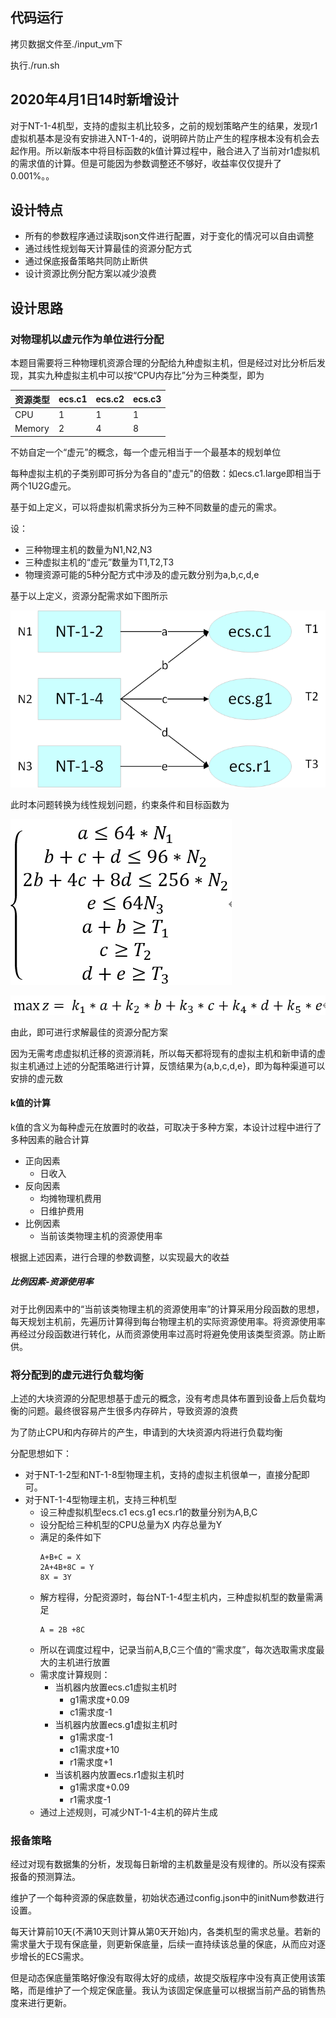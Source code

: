 ## 代码运行

拷贝数据文件至./input_vm下

执行./run.sh

## 2020年4月1日14时新增设计

对于NT-1-4机型，支持的虚拟主机比较多，之前的规划策略产生的结果，发现r1虚拟机基本是没有安排进入NT-1-4的，说明碎片防止产生的程序根本没有机会去起作用。所以新版本中将目标函数的k值计算过程中，融合进入了当前对r1虚拟机的需求值的计算。但是可能因为参数调整还不够好，收益率仅仅提升了0.001%。。

## 设计特点

- 所有的参数程序通过读取json文件进行配置，对于变化的情况可以自由调整
- 通过线性规划每天计算最佳的资源分配方式
- 通过保底报备策略共同防止断供
- 设计资源比例分配方案以减少浪费

## 设计思路

### 对物理机以虚元作为单位进行分配

本题目需要将三种物理机资源合理的分配给九种虚拟主机，但是经过对比分析后发现，其实九种虚拟主机中可以按“CPU内存比”分为三种类型，即为

|资源类型|ecs.c1 | ecs.c2 | ecs.c3|
|-|-|-|-|
|CPU|1|1|1|
|Memory|2|4|8|

不妨自定一个“虚元”的概念，每一个虚元相当于一个最基本的规划单位

每种虚拟主机的子类别即可拆分为各自的"虚元"的倍数：如ecs.c1.large即相当于两个1U2G虚元。

基于如上定义，可以将虚拟机需求拆分为三种不同数量的虚元的需求。

设：
- 三种物理主机的数量为N1,N2,N3
- 三种虚拟主机的“虚元”数量为T1,T2,T3
- 物理资源可能的5种分配方式中涉及的虚元数分别为a,b,c,d,e
 
基于以上定义，资源分配需求如下图所示

![资源分配示意图](pic/20200329162450.png)

此时本问题转换为线性规划问题，约束条件和目标函数为

![约束条件](pic/20200329164504.png)

![目标函数](pic/20200329165055.png)

由此，即可进行求解最佳的资源分配方案

因为无需考虑虚拟机迁移的资源消耗，所以每天都将现有的虚拟主机和新申请的虚拟主机通过上述的分配策略进行计算，反馈结果为{a,b,c,d,e}，即为每种渠道可以安排的虚元数

#### k值的计算

k值的含义为每种虚元在放置时的收益，可取决于多种方案，本设计过程中进行了多种因素的融合计算

- 正向因素
  - 日收入
- 反向因素
  - 均摊物理机费用
  - 日维护费用
- 比例因素
  - 当前该类物理主机的资源使用率

根据上述因素，进行合理的参数调整，以实现最大的收益

##### 比例因素-资源使用率

对于比例因素中的“当前该类物理主机的资源使用率”的计算采用分段函数的思想，每天规划主机前，先遍历计算得到每台物理主机的实际资源使用率。将资源使用率再经过分段函数进行转化，从而资源使用率过高时将避免使用该类型资源。防止断供。

### 将分配到的虚元进行负载均衡

上述的大块资源的分配思想基于虚元的概念，没有考虑具体布置到设备上后负载均衡的问题。最终很容易产生很多内存碎片，导致资源的浪费

为了防止CPU和内存碎片的产生，申请到的大块资源内将进行负载均衡

分配思想如下：

- 对于NT-1-2型和NT-1-8型物理主机，支持的虚拟主机很单一，直接分配即可。
- 对于NT-1-4型物理主机，支持三种机型
  - 设三种虚拟机型ecs.c1 ecs.g1 ecs.r1的数量分别为A,B,C
  - 设分配给三种机型的CPU总量为X 内存总量为Y
  - 满足的条件如下
    ```
    A+B+C = X
    2A+4B+8C = Y
    8X = 3Y
    ```
  - 解方程得，分配资源时，每台NT-1-4型主机内，三种虚拟机型的数量需满足
    ```
    A = 2B +8C
    ```
  - 所以在调度过程中，记录当前A,B,C三个值的“需求度”，每次选取需求度最大的主机进行放置
  - 需求度计算规则：
    - 当机器内放置ecs.c1虚拟主机时
      - g1需求度+0.09
      - c1需求度-1
    - 当机器内放置ecs.g1虚拟主机时
      - g1需求度-1
      - c1需求度+10
      - r1需求度+1
    - 当该机器内放置ecs.r1虚拟主机时
      - g1需求度+0.09
      - r1需求度-1
  - 通过上述规则，可减少NT-1-4主机的碎片生成

### 报备策略

经过对现有数据集的分析，发现每日新增的主机数量是没有规律的。所以没有探索报备的预测算法。

维护了一个每种资源的保底数量，初始状态通过config.json中的initNum参数进行设置。

每天计算前10天(不满10天则计算从第0天开始)内，各类机型的需求总量。若新的需求量大于现有保底量，则更新保底量，后续一直持续该总量的保底，从而应对逐步增长的ECS需求。

但是动态保底量策略好像没有取得太好的成绩，故提交版程序中没有真正使用该策略，而是维护了一个规定保底量。我认为该固定保底量可以根据当前产品的销售热度来进行更新。